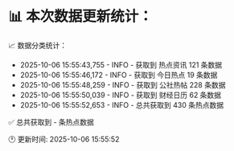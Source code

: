 📊 本次数据更新统计：
==========================

📈 数据分类统计：
- 2025-10-06 15:55:43,755 - INFO - 获取到 热点资讯 121 条数据
- 2025-10-06 15:55:46,172 - INFO - 获取到 今日热点 19 条数据
- 2025-10-06 15:55:48,259 - INFO - 获取到 公社热帖 228 条数据
- 2025-10-06 15:55:50,039 - INFO - 获取到 财经日历 62 条数据
- 2025-10-06 15:55:52,653 - INFO - 总共获取到 430 条热点数据

✅ 总共获取到 - 条热点数据

🕐 更新时间: 2025-10-06 15:55:52
